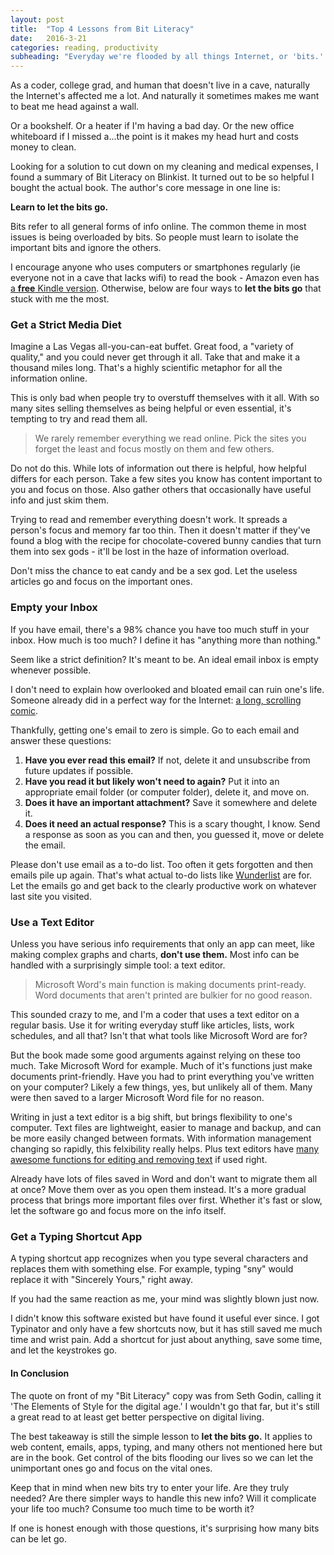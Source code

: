 ```yaml
---
layout: post
title:  "Top 4 Lessons from Bit Literacy"
date:   2016-3-21
categories: reading, productivity
subheading: "Everyday we're flooded by all things Internet, or 'bits.' A recent read is a great guide to keeping them at bay."
---
```


As a coder, college grad, and human that doesn't live in a cave, naturally the Internet's affected me a lot. And naturally it sometimes makes me want to beat me head against a wall.

Or a bookshelf. Or a heater if I'm having a bad day. Or the new office whiteboard if I missed a...the point is it makes my head hurt and costs money to clean.

Looking for a solution to cut down on my cleaning and medical expenses, I found a summary of Bit Literacy on Blinkist. It turned out to be so helpful I bought the actual book. The author's core message in one line is:

**Learn to let the bits go.**

Bits refer to all general forms of info online. The common theme in most issues is being overloaded by bits. So people must learn to isolate the important bits and ignore the others.

I encourage anyone who uses computers or smartphones regularly (ie everyone not in a cave that lacks wifi) to read the book - Amazon even has [a **free** Kindle version](http://www.amazon.com/gp/product/B001CLFPMY/ref=dp-kindle-redirect?ie=UTF8&btkr=1). Otherwise, below are four ways to **let the bits go** that stuck with me the most.

### Get a Strict Media Diet

Imagine a Las Vegas all-you-can-eat buffet. Great food, a "variety of quality," and you could never get through it all. Take that and make it a thousand miles long. That's a highly scientific metaphor for all the information online.

This is only bad when people try to overstuff themselves with it all. With so many sites selling themselves as being helpful or even essential, it's tempting to try and read them all.

> We rarely remember everything we read online. Pick the sites you forget the least and focus mostly on them and few others.

Do not do this. While lots of information out there is helpful, how helpful differs for each person. Take a few sites you know has content important to you and focus on those. Also gather others that occasionally have useful info and just skim them.

Trying to read and remember everything doesn't work. It spreads a person's focus and memory far too thin. Then it doesn't matter if they've found a blog with the recipe for chocolate-covered bunny candies that turn them into sex gods - it'll be lost in the haze of information overload.

Don't miss the chance to eat candy and be a sex god. Let the useless articles go and focus on the important ones.

### Empty your Inbox

If you have email, there's a 98% chance you have too much stuff in your inbox. How much is too much? I define it has "anything more than nothing."

Seem like a strict definition? It's meant to be. An ideal email inbox is empty whenever possible.

I don't need to explain how overlooked and bloated email can ruin one's life. Someone already did in a perfect way for the Internet: [a long, scrolling comic](http://theoatmeal.com/comics/email_monster). 

Thankfully, getting one's email to zero is simple. Go to each email and answer these questions:

1. **Have you ever read this email?** If not, delete it and unsubscribe from future updates if possible.
2. **Have you read it but likely won't need to again?** Put it into an appropriate email folder (or computer folder), delete it, and move on.
3. **Does it have an important attachment?** Save it somewhere and delete it.
4. **Does it need an actual response?** This is a scary thought, I know. Send a response as soon as you can and then, you guessed it, move or delete the email.

Please don't use email as a to-do list. Too often it gets forgotten and then emails pile up again. That's what actual to-do lists like [Wunderlist](https://www.wunderlist.com/) are for. Let the emails go and get back to the clearly productive work on whatever last site you visited.

### Use a Text Editor

Unless you have serious info requirements that only an app can meet, like making complex graphs and charts, **don't use them.** Most info can be handled with a surprisingly simple tool: a text editor.

> Microsoft Word's main function is making documents print-ready. Word documents that aren't printed are bulkier for no good reason.

This sounded crazy to me, and I'm a coder that uses a text editor on a regular basis. Use it for writing everyday stuff like articles, lists, work schedules, and all that? Isn't that what tools like Microsoft Word are for?

But the book made some good arguments against relying on these too much. Take Microsoft Word for example. Much of it's functions just make documents print-friendly. Have you had to print everything you've written on your computer? Likely a few things, yes, but unlikely all of them. Many were then saved to a larger Microsoft Word file for no reason.

Writing in just a text editor is a big shift, but brings flexibility to one's computer. Text files are lightweight, easier to manage and backup, and can be more easily changed between formats. With information management changing so rapidly, this felxibility really helps. Plus text editors have [many awesome functions for editing and removing text](http://www.hongkiat.com/blog/sublime-text-tips/) if used right.

Already have lots of files saved in Word and don't want to migrate them all at once? Move them over as you open them instead. It's a more gradual process that brings more important files over first. Whether it's fast or slow, let the software go and focus more on the info itself.

### Get a Typing Shortcut App

A typing shortcut app recognizes when you type several characters and replaces them with something else. For example, typing "sny" would replace it with "Sincerely Yours," right away.

If you had the same reaction as me, your mind was slightly blown just now.

I didn't know this software existed but have found it useful ever since. I got Typinator and only have a few shortcuts now, but it has still saved me much time and wrist pain. Add a shortcut for just about anything, save some time, and let the keystrokes go.

#### In Conclusion

The quote on front of my "Bit Literacy" copy was from Seth Godin, calling it 'The Elements of Style for the digital age.' I wouldn't go that far, but it's still a great read to at least get better perspective on digital living.

The best takeaway is still the simple lesson to **let the bits go.** It applies to web content, emails, apps, typing, and many others not mentioned here but are in the book. Get control of the bits flooding our lives so we can let the unimportant ones go and focus on the vital ones.

Keep that in mind when new bits try to enter your life. Are they truly needed? Are there simpler ways to handle this new info? Will it complicate your life too much? Consume too much time to be worth it?

If one is honest enough with those questions, it's surprising how many bits can be let go.